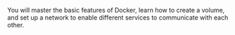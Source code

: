 You will master the basic features of Docker, learn how to create a volume, and set up a network to enable different services to communicate with each other.

